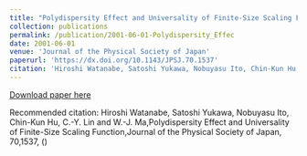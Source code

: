 ```yaml
---
title: "Polydispersity Effect and Universality of Finite-Size Scaling Function"
collection: publications
permalink: /publication/2001-06-01-Polydispersity_Effec
date: 2001-06-01
venue: 'Journal of the Physical Society of Japan'
paperurl: 'https://dx.doi.org/10.1143/JPSJ.70.1537'
citation: 'Hiroshi Watanabe, Satoshi Yukawa, Nobuyasu Ito, Chin-Kun Hu, C.-Y. Lin and W.-J. Ma,Polydispersity Effect and Universality of Finite-Size Scaling Function,Journal of the Physical Society of Japan, <bf>70</bf>,1537, ()'
---
```


<a href='https://dx.doi.org/10.1143/JPSJ.70.1537'>Download paper here</a>

Recommended citation: Hiroshi Watanabe, Satoshi Yukawa, Nobuyasu Ito, Chin-Kun Hu, C.-Y. Lin and W.-J. Ma,Polydispersity Effect and Universality of Finite-Size Scaling Function,Journal of the Physical Society of Japan, <bf>70</bf>,1537, ()